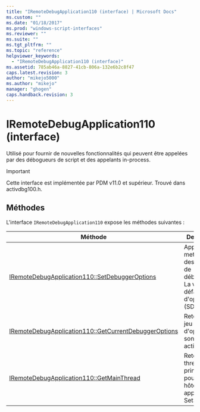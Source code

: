 ```yaml
---
title: "IRemoteDebugApplication110 (interface) | Microsoft Docs"
ms.custom: ""
ms.date: "01/18/2017"
ms.prod: "windows-script-interfaces"
ms.reviewer: ""
ms.suite: ""
ms.tgt_pltfrm: ""
ms.topic: "reference"
helpviewer_keywords: 
  - "IRemoteDebugApplication110 (interface)"
ms.assetid: 785ab46a-8827-41cb-806a-132e6b2c8f47
caps.latest.revision: 3
author: "mikejo5000"
ms.author: "mikejo"
manager: "ghogen"
caps.handback.revision: 3
---
```

# IRemoteDebugApplication110 (interface)
Utilisé pour fournir de nouvelles fonctionnalités qui peuvent être appelées par des débogueurs de script et des appelants in\-process.  
  
> [!IMPORTANT]
>  Cette interface est implémentée par PDM v11.0 et supérieur.  Trouvé dans activdbg100.h.  
  
## Méthodes  
 L'interface `IRemoteDebugApplication110` expose les méthodes suivantes :  
  
|Méthode|Description|  
|-------------|-----------------|  
|[IRemoteDebugApplication110::SetDebuggerOptions](../../winscript/reference/iremotedebugapplication110-setdebuggeroptions.md)|Appelée pour mettre à jour des options de débogueur.  La valeur par défaut d'options à 0 \(SDO\_NONE\).|  
|[IRemoteDebugApplication110::GetCurrentDebuggerOptions](../../winscript/reference/iremotedebugapplication110-getcurrentdebuggeroptions.md)|Retourne le jeu actuel d'options qui sont activées.|  
|[IRemoteDebugApplication110::GetMainThread](../../winscript/reference/iremotedebugapplication110-getmainthread.md)|Retourne le thread principal pour les hôtes qui appellent SetSite.|